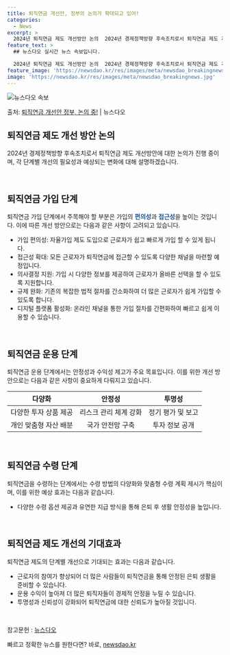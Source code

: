 ```yaml
---
title: 퇴직연금 개선안, 정부의 논의가 확대되고 있어!
categories:
  - News
excerpt: >
  2024년 퇴직연금 제도 개선방안 논의  2024년 경제정책방향 후속조치로서 퇴직연금 제도 개선방안에 대한 …
feature_text: >
  ## 뉴스다오 실시간 뉴스 속보입니다.

  2024년 퇴직연금 제도 개선방안 논의  2024년 경제정책방향 후속조치로서 퇴직연금 제도 개선방안에 대한 …
feature_image: 'https://newsdao.kr/res/images/meta/newsdao_breakingnews.jpg'
image: 'https://newsdao.kr/res/images/meta/newsdao_breakingnews.jpg'
---
```


![뉴스다오 속보](https://newsdao.kr/res/images/meta/newsdao_breakingnews.jpg)

<p>출처: <a href="https://newsdao.kr/4380" rel="dofollow">퇴직연금 개선안 정부, 논의 중!</a> | 뉴스다오</p>

<h2 data-ke-size="size26">퇴직연금 제도 개선 방안 논의</h2>
2024년 경제정책방향 후속조치로서 퇴직연금 제도 개선방안에 대한 논의가 진행 중이며, 각 단계별 개선의 필요성과 예상되는 변화에 대해 설명하겠습니다.

<p data-ke-size="size16">&nbsp;</p>

<h2 data-ke-size="size24">퇴직연금 가입 단계</h2>
퇴직연금 가입 단계에서 주목해야 할 부분은 가입의 <b><span style="color: #1a5490;">편의성</span></b>과 <b><span style="color: #1a5490;">접근성</span></b>을 높이는 것입니다. 이에 따른 개선 방안으로는 다음과 같은 사항이 고려되고 있습니다.

<ul>
<li>가입 편의성: 자율가입 제도 도입으로 근로자가 쉽고 빠르게 가입 할 수 있게 됩니다.</li>
<li>접근성 확대: 모든 근로자가 퇴직연금에 접근할 수 있도록 다양한 채널을 마련할 예정입니다.</li>
<li>의사결정 지원: 가입 시 다양한 정보를 제공하여 근로자가 올바른 선택을 할 수 있도록 지원합니다.</li>
<li>규제 완화: 기존의 복잡한 법적 절차를 간소화하여 더 많은 근로자가 쉽게 가입할 수 있도록 합니다.</li>
<li>디지털 플랫폼 활성화: 온라인 채널을 통한 가입 절차를 간편화하여 빠르고 쉽게 이용할 수 있습니다.</li>
</ul>

<p data-ke-size="size16">&nbsp;</p>

<h2 data-ke-size="size24">퇴직연금 운용 단계</h2>
퇴직연금 운용 단계에서는 안정성과 수익성 제고가 주요 목표입니다. 이를 위한 개선 방안으로는 다음과 같은 사항이 중요하게 다뤄지고 있습니다.

<table>
<thead>
<tr>
<th style="text-align: center; height: 17px;"><b>다양화</b></th>
<th style="text-align: center; height: 17px;"><b>안정성</b></th>
<th style="text-align: center; height: 17px;"><b>투명성</b></th>
</tr>
</thead>
<tbody>
<tr>
<td style="text-align: center; height: 17px;">다양한 투자 상품 제공</td>
<td style="text-align: center; height: 17px;">리스크 관리 체계 강화</td>
<td style="text-align: center; height: 17px;">정기 평가 및 보고</td>
</tr>
<tr>
<td style="text-align: center; height: 17px;">개인 맞춤형 자산 배분</td>
<td style="text-align: center; height: 17px;">국가 안전망 구축</td>
<td style="text-align: center; height: 17px;">투자 정보 공개</td>
</tr>
</tbody>
</table>

<p data-ke-size="size16">&nbsp;</p>

<h2 data-ke-size="size24">퇴직연금 수령 단계</h2>
퇴직연금을 수령하는 단계에서는 수령 방법의 다양화와 맞춤형 수령 계획 제시가 핵심이며, 이를 위한 예상 효과는 다음과 같습니다.

<ul>
<li>다양한 수령 옵션 제공과 유연한 지급 방식을 통해 은퇴 후 생활 안정성을 높입니다.</li>
</ul>

<p data-ke-size="size16">&nbsp;</p>

<h2 data-ke-size="size24">퇴직연금 제도 개선의 기대효과</h2>
퇴직연금 제도의 단계별 개선으로 기대되는 효과는 다음과 같습니다.

<ul>
<li>근로자의 참여가 향상되어 더 많은 사람들이 퇴직연금을 통해 안정된 은퇴 생활을 준비할 수 있습니다.</li>
<li>운용 수익이 높아져 더 많은 퇴직자들이 경제적 안정을 누릴 수 있습니다.</li>
<li>투명성과 신뢰성이 강화되어 퇴직연금에 대한 신뢰도가 높아질 것입니다.</li>
</ul>

<p data-ke-size="size16">&nbsp;</p>

참고문헌 : <a href="https://newsdao.kr/4380">뉴스다오</a> 

빠르고 정확한 뉴스를 원한다면? 바로, <a href="https://newsdao.kr" rel="dofollow">newsdao.kr</a>


